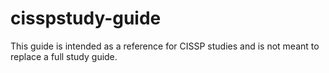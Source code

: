 # cisspstudy-guide
This guide is intended as a reference for CISSP studies and is not meant to replace a full study guide.
